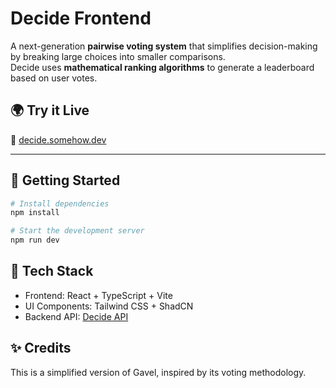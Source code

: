 # Decide Frontend

A next-generation **pairwise voting system** that simplifies decision-making by breaking large choices into smaller comparisons.  
Decide uses **mathematical ranking algorithms** to generate a leaderboard based on user votes.

## 🌍 Try it Live

🔗 [decide.somehow.dev](https://decide.somehow.dev)

---

## 🚀 Getting Started

```zsh
# Install dependencies
npm install

# Start the development server
npm run dev
```

## 🔧 Tech Stack

- Frontend: React + TypeScript + Vite
- UI Components: Tailwind CSS + ShadCN
- Backend API: [Decide API](https://github.com/pettiboy/decide-backend)

## ✨ Credits

This is a simplified version of Gavel, inspired by its voting methodology.
